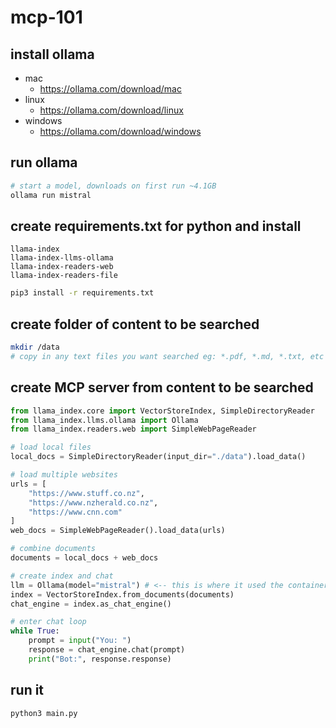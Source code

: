 # mcp-101

## install ollama

- mac
  - https://ollama.com/download/mac
- linux
  - https://ollama.com/download/linux
- windows
  - https://ollama.com/download/windows

## run ollama

```bash
# start a model, downloads on first run ~4.1GB
ollama run mistral
```

## create requirements.txt for python and install

```text
llama-index
llama-index-llms-ollama
llama-index-readers-web
llama-index-readers-file
```

```bash
pip3 install -r requirements.txt
```

## create folder of content to be searched

```bash
mkdir /data
# copy in any text files you want searched eg: *.pdf, *.md, *.txt, etc
```

## create MCP server from content to be searched

```python
from llama_index.core import VectorStoreIndex, SimpleDirectoryReader
from llama_index.llms.ollama import Ollama
from llama_index.readers.web import SimpleWebPageReader

# load local files
local_docs = SimpleDirectoryReader(input_dir="./data").load_data()

# load multiple websites
urls = [
    "https://www.stuff.co.nz",
    "https://www.nzherald.co.nz",
    "https://www.cnn.com"
]
web_docs = SimpleWebPageReader().load_data(urls)

# combine documents
documents = local_docs + web_docs

# create index and chat
llm = Ollama(model="mistral") # <-- this is where it used the container downloaded in section above "run ollama"
index = VectorStoreIndex.from_documents(documents)
chat_engine = index.as_chat_engine()

# enter chat loop
while True:
    prompt = input("You: ")
    response = chat_engine.chat(prompt)
    print("Bot:", response.response)
```

## run it

```bash
python3 main.py
```

